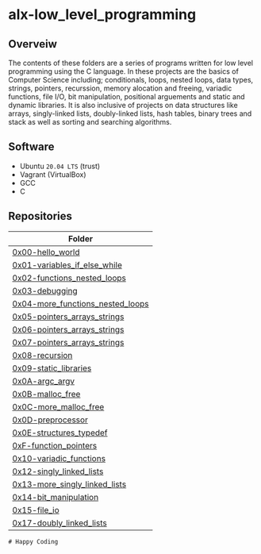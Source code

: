 # alx-low_level_programming

## Overveiw

The contents of these folders are a series of programs written for low level programming using the C language. In these projects are the basics of Computer Science including; conditionals, loops, nested loops, data types, strings, pointers, recurssion, memory alocation and freeing, variadic functions, file I/O, bit manipulation, positional arguements and static and dynamic libraries. It is also inclusive of projects on data structures like arrays, singly-linked lists, doubly-linked lists, hash tables, binary trees and stack as well as sorting and searching algorithms.

## Software

- Ubuntu `20.04 LTS` (trust)
- Vagrant (VirtualBox)
- GCC
- C

## Repositories

|Folder|
|------|
|[0x00-hello_world]()|
|[0x01-variables_if_else_while]()|
|[0x02-functions_nested_loops]()|
|[0x03-debugging]()|
|[0x04-more_functions_nested_loops]()|
|[0x05-pointers_arrays_strings]()|
|[0x06-pointers_arrays_strings]()|
|[0x07-pointers_arrays_strings]()|
|[0x08-recursion]()|
|[0x09-static_libraries]()|
|[0x0A-argc_argv]()|
|[0x0B-malloc_free]()|
|[0x0C-more_malloc_free]()|
|[0x0D-preprocessor]()|
|[0x0E-structures_typedef]()|
|[0xF-function_pointers]()|
|[0x10-variadic_functions]()|
|[0x12-singly_linked_lists]()|
|[0x13-more_singly_linked_lists]()|
|[0x14-bit_manipulation]()|
|[0x15-file_io]()|
|[0x17-doubly_linked_lists]()|

`# Happy Coding`

